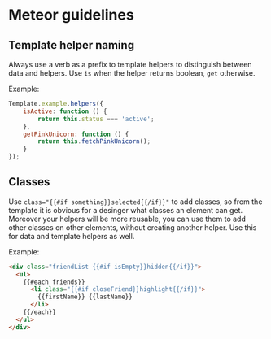 # Meteor guidelines

## Template helper naming

Always use a verb as a prefix to template helpers to distinguish between data and helpers.
Use `is` when the helper returns boolean, `get` otherwise.

Example:

```js
Template.example.helpers({
    isActive: function () {
        return this.status === 'active';
    },
    getPinkUnicorn: function () {
        return this.fetchPinkUnicorn();
    }
});
```

## Classes

Use `class="{{#if something}}selected{{/if}}"` to add classes,
so from the template it is obvious for a desinger what classes an element can get.
Moreover your helpers will be more reusable, you can use them to add other classes
on other elements, without creating another helper.
Use this for data and template helpers as well.

Example:

```html
<div class="friendList {{#if isEmpty}}hidden{{/if}}">
  <ul>
    {{#each friends}}
      <li class="{{#if closeFriend}}highlight{{/if}}">
        {{firstName}} {{lastName}}
      </li>
    {{/each}}
  </ul>
</div>
```
